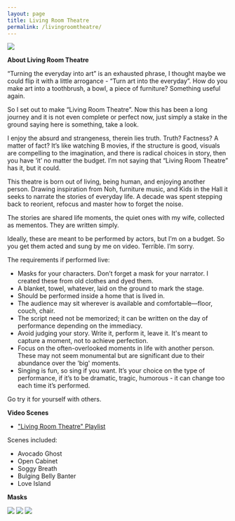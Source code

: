 ```yaml
---
layout: page
title: Living Room Theatre
permalink: /livingroomtheatre/
---
```

![](/images/lrt-cover.jpg)

**About Living Room Theatre**

“Turning the everyday into art” is an exhausted phrase, I thought maybe we could flip it with a little arrogance - “Turn art into the everyday”. How do you make art into a toothbrush, a bowl, a piece of furniture? Something useful again. 

So I set out to make “Living Room Theatre”. Now this has been a long journey and it is not even complete or perfect now, just simply a stake in the ground saying here is something, take a look. 

I enjoy the absurd and strangeness, therein lies truth. Truth? Factness? A matter of fact? It’s like watching B movies, if the structure is good, visuals are compelling to the imagination, and there is radical choices in story, then you have ‘it’ no matter the budget. I’m not saying that “Living Room Theatre” has it, but it could. 

This theatre is born out of living, being human, and enjoying another person. Drawing inspiration from Noh, furniture music, and Kids in the Hall it seeks to narrate the stories of everyday life. A decade was spent stepping back to reorient, refocus and master how to forget the noise.

The stories are shared life moments, the quiet ones with my wife, collected as mementos. They are written simply.

Ideally, these are meant to be performed by actors, but I’m on a budget. So you get them acted and sung by me on video. Terrible. I’m sorry.

The requirements if performed live:
- Masks for your characters. Don’t forget a mask for your narrator. I created these from old clothes and dyed them.
- A blanket, towel, whatever, laid on the ground to mark the stage.
- Should be performed inside a home that is lived in.
- The audience may sit wherever is available and comfortable—floor, couch, chair.
- The script need not be memorized; it can be written on the day of performance depending on the immediacy. 
- Avoid judging your story. Write it, perform it, leave it. It's meant to capture a moment, not to achieve perfection.
- Focus on the often-overlooked moments in life with another person. These may not seem monumental but are significant due to their abundance over the 'big' moments.
- Singing is fun, so sing if you want. It’s your choice on the type of performance, if it’s to be dramatic, tragic, humorous - it can change too each time it’s performed.

Go try it for yourself with others.

**Video Scenes**

- ["Living Room Theatre" Playlist](https://www.youtube.com/playlist?list=PLHkCV_ucWbFnjLGB9szNoDd1Suz4VIs8P)

Scenes included:
- Avocado Ghost
- Open Cabinet
- Soggy Breath
- Bulging Belly Banter
- Love Island

**Masks**

![](/images/lrt-p1-mask.gif)
![](/images/lrt-p2-mask.gif)
![](/images/lrt-p3-mask.gif)
